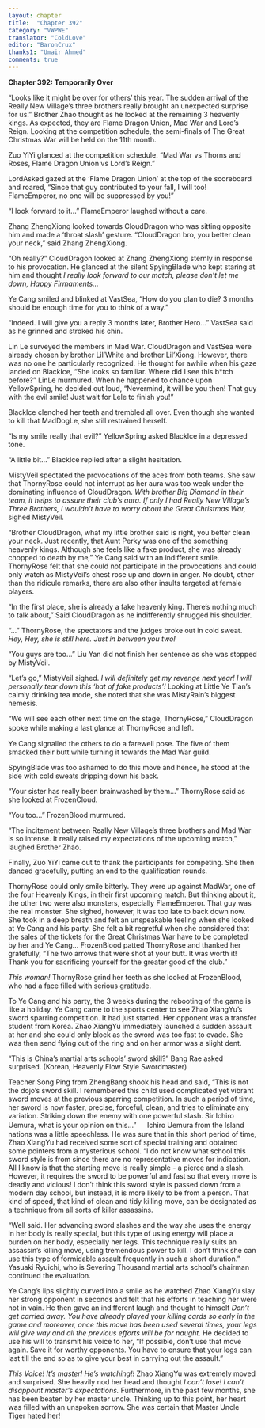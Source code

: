 ```yaml
---
layout: chapter
title:  "Chapter 392"
category: "VWPWE"
translator: "ColdLove"
editor: "BaronCrux"
thanks1: "Umair Ahmed"
comments: true
---
```


**Chapter 392: Temporarily Over**

“Looks like it might be over for others’ this year. The sudden arrival of the Really New Village’s three brothers really brought an unexpected surprise for us.” Brother Zhao thought as he looked at the remaining 3 heavenly kings. As expected, they are Flame Dragon Union, Mad War and Lord’s Reign. Looking at the competition schedule, the semi-finals of The Great Christmas War will be held on the 11th month.

Zuo YiYi glanced at the competition schedule.
“Mad War vs Thorns and Roses, Flame Dragon Union vs Lord’s Reign.”

LordAsked gazed at the ‘Flame Dragon Union’ at the top of the scoreboard and roared, “Since that guy contributed to your fall, I will too! FlameEmperor, no one will be suppressed by you!”

“I look forward to it…” FlameEmperor laughed without a care.

Zhang ZhengXiong looked towards CloudDragon who was sitting opposite him and made a ‘throat slash’ gesture. “CloudDragon bro, you better clean your neck,” said Zhang ZhengXiong.

“Oh really?” CloudDragon looked at Zhang ZhengXiong sternly in response to his provocation. He glanced at the silent SpyingBlade who kept staring at him and thought *I really look forward to our match, please don’t let me down, Happy Firmaments…*

Ye Cang smiled and blinked at VastSea, “How do you plan to die? 3 months should be enough time for you to think of a way.”

“Indeed. I will give you a reply 3 months later, Brother Hero…” VastSea said as he grinned and stroked his chin.

Lin Le surveyed the members in Mad War. CloudDragon and VastSea were already chosen by brother Lil’White and brother Lil’Xiong. However, there was no one he particularly recognized. He thought for awhile when his gaze landed on BlackIce, “She looks so familiar. Where did I see this b*tch before?” LinLe murmured. When he happened to chance upon YellowSpring, he decided out loud, “Nevermind, it will be you then! That guy with the evil smile! Just wait for Lele to finish you!”

BlackIce clenched her teeth and trembled all over. Even though she wanted to kill that MadDogLe, she still restrained herself.

“Is my smile really that evil?” YellowSpring asked BlackIce in a depressed tone.

“A little bit…” BlackIce replied after a slight hesitation.

MistyVeil spectated the provocations of the aces from both teams. She saw that ThornyRose could not interrupt as her aura was too weak under the dominating influence of CloudDragon. *With brother Big Diamond in their team, it helps to assure their club’s aura. If only I had Really New Village’s Three Brothers, I wouldn’t have to worry about the Great Christmas War,* sighed MistyVeil.

“Brother CloudDragon, what my little brother said is right, you better clean your neck. Just recently, that Aunt Perky was one of the something heavenly kings. Although she feels like a fake product, she was already chopped to death by me,” Ye Cang said with an indifferent smile. ThornyRose felt that she could not participate in the provocations and could only watch as MistyVeil’s chest rose up and down in anger. No doubt, other than the ridicule remarks, there are also other insults targeted at female players.

“In the first place, she is already a fake heavenly king. There’s nothing much to talk about,” Said CloudDragon as he indifferently shrugged his shoulder.

“...” ThornyRose, the spectators and the judges broke out in cold sweat. *Hey, Hey, she is still here. Just in between you two!*

“You guys are too…” Liu Yan did not finish her sentence as she was stopped by MistyVeil.

“Let’s go,” MistyVeil sighed. *I will definitely get my revenge next year! I will personally tear down this ‘hat of fake products’!* Looking at Little Ye Tian’s calmly drinking tea mode, she noted that she was MistyRain’s biggest nemesis.
 
“We will see each other next time on the stage, ThornyRose,” CloudDragon spoke while making a last glance at ThornyRose and left.　

Ye Cang signalled the others to do a farewell pose. The five of them smacked their butt while turning it towards the Mad War guild.

SpyingBlade was too ashamed to do this move and hence, he stood at the side with cold sweats dripping down his back.

“Your sister has really been brainwashed by them...” ThornyRose said as she looked at FrozenCloud.

“You too...” FrozenBlood murmured.

“The incitement between Really New Village’s three brothers and Mad War is so intense. It really raised my expectations of the upcoming match,” laughed Brother Zhao.

Finally, Zuo YiYi came out to thank the participants for competing. She then danced gracefully, putting an end to the qualification rounds.

ThornyRose could only smile bitterly. They were up against MadWar, one of the four Heavenly Kings, in their first upcoming match. But thinking about it, the other two were also monsters, especially FlameEmperor. That guy was the real monster. She sighed, however, it was too late to back down now. She took in a deep breath and felt an unspeakable feeling when she looked at Ye Cang and his party. She felt a bit regretful when she considered that the sales of the tickets for the Great Christmas War have to be completed by her and Ye Cang… FrozenBlood patted ThornyRose and thanked her gratefully, “The two arrows that were shot at your butt. It was worth it! Thank you for sacrificing yourself for the greater good of the club.”

*This woman!* ThornyRose grind her teeth as she looked at FrozenBlood, who had a face filled with serious gratitude.

To Ye Cang and his party, the 3 weeks during the rebooting of the game is like a holiday. Ye Cang came to the sports center to see Zhao XiangYu’s sword sparring competition. It had just started. Her opponent was a transfer student from Korea. Zhao XiangYu immediately launched a sudden assault at her and she could only block as the sword was too fast to evade. She was then send flying out of the ring and on her armor was a slight dent.

“This is China’s martial arts schools’ sword skill?” Bang Rae asked surprised. (Korean, Heavenly Flow Style Swordmaster)

Teacher Song Ping from ZhengBang shook his head and said, “This is not the dojo’s sword skill. I remembered this child used complicated yet vibrant sword moves at the previous sparring competition. In such a period of time, her sword is now faster, precise, forceful, clean, and tries to eliminate any variation. Striking down the enemy with one powerful slash. Sir Ichiro Uemura, what is your opinion on this…”
　
Ichiro Uemura from the Island nations was a little speechless. He was sure that in this short period of time,  Zhao XiangYu had received some sort of special training and obtained some pointers from a mysterious school. “I do not know what school this sword style is from since there are no representative moves for indication. All I know is that the starting move is really simple - a pierce and a slash. However, it requires the sword to be powerful and fast so that every move is deadly and vicious! I don’t think this sword style is passed down from a modern day school, but instead, it is more likely to be from a person. That kind of speed, that kind of clean and tidy killing move, can be designated as a technique from all sorts of killer assassins. 

“Well said. Her advancing sword slashes and the way she uses the energy in her body is really special, but this type of using energy will place a burden on her body, especially her legs. This technique really suits an assassin’s killing move, using tremendous power to kill. I don’t think she can use this type of formidable assault frequently in such a short duration.” Yasuaki Ryuichi, who is Severing Thousand martial arts school’s chairman continued the evaluation.

Ye Cang’s lips slightly curved into a smile as he watched Zhao XiangYu slay her strong opponent in seconds and felt that his efforts in teaching her were not in vain. He then gave an indifferent laugh and thought to himself *Don’t get carried away. You have already played your killing cards so early in the game and moreover, once this move has been used several times, your legs will give way and all the previous efforts will be for naught.* He decided to use his will to transmit his voice to her, “If possible, don’t use that move again. Save it for worthy opponents. You have to ensure that your legs can last till the end so as to give your best in carrying out the assault.”

*This Voice! It’s master! He’s watching!!* Zhao XiangYu was extremely moved and surprised. She heavily nod her head and thought *I can’t lose! I can’t disappoint master’s expectations.* Furthermore, in the past few months, she has been beaten by her master uncle. Thinking up to this point, her heart was filled with an unspoken sorrow. She was certain that Master Uncle Tiger hated her!
